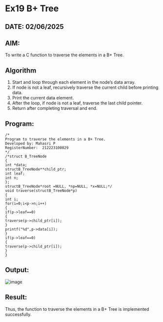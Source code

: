 # Ex19 B+ Tree
## DATE: 02/06/2025
## AIM:
To write a C function to traverse the elements in a B+ Tree.

## Algorithm
1. Start and loop through each element in the node’s data array.
2. If node is not a leaf, recursively traverse the current child before printing data.
3. Print the current data element.
4. After the loop, if node is not a leaf, traverse the last child pointer.
5. Return after completing traversal and end.
## Program:
```
/*
Program to traverse the elements in a B+ Tree.
Developed by: Mahasri P
RegisterNumber:  212223100029
*/
/*struct B_TreeNode
{
int *data;
structB_TreeNode**child_ptr;
int leaf;
int n;
};
structB_TreeNode*root =NULL, *np=NULL, *x=NULL;*/
void traverse(structB_TreeNode*p)
{
int i;
for(i=0;i<p->n;i++)
{
if(p->leaf==0)
{
traverse(p->child_ptr[i]);
}
printf("%d",p->data[i]);
}
if(p->leaf==0)
{
traverse(p->child_ptr[i]);
}
}
```

## Output:

![image](https://github.com/user-attachments/assets/72516dab-b932-469f-94ac-c3d532e56973)


## Result:
Thus, the function to traverse the elements in a B+ Tree is implemented successfully.
